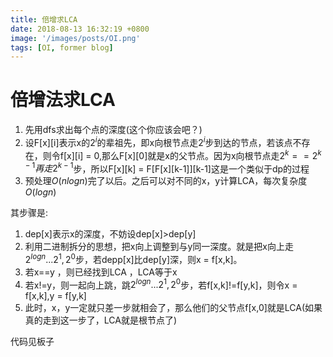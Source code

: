 ```yaml
---
title: 倍增求LCA
date: 2018-08-13 16:32:19 +0800
image: '/images/posts/OI.png'
tags: [OI, former blog]
---
```


# 倍增法求LCA

 1. 先用dfs求出每个点的深度(这个你应该会吧？)
 2. 设F[x][i]表示x的$2^i$的辈祖先，即x向根节点走$2^i$步到达的节点，若该点不存在，则令f[x][i] = 0,那么F[x][0]就是x的父节点。因为x向根节点走$2^k==2^{k-1}再走2^{k-1}$步，所以F[x][k] = F[F[x][k-1]][k-1]这是一个类似于dp的过程
 3. 预处理$O(nlogn)$完了以后。之后可以对不同的x，y计算LCA，每次复杂度$O(logn)$  


其步骤是:

 1. dep[x]表示x的深度，不妨设dep[x]>dep[y]
 2. 利用二进制拆分的思想，把x向上调整到与y同一深度。就是把x向上走$2^{logn}...2^1,2^0$步，若depp[x]比dep[y]深，则x = f[x,k]。
 3. 若x==y ，则已经找到LCA ，LCA等于x
 4. 若x!=y，则一起向上跳，跳$2^{logn}...2^1,2^0$步，若f[x,k]!=f[y,k]，则令x = f[x,k],y = f[y,k]
 5. 此时，x，y一定就只差一步就相会了，那么他们的父节点f[x,0]就是LCA(如果真的走到这一步了，LCA就是根节点了)

代码见板子
 
 